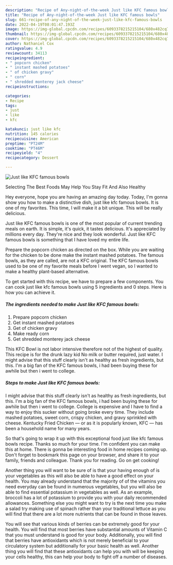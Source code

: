 ```yaml
---
description: "Recipe of Any-night-of-the-week Just like KFC famous bowls"
title: "Recipe of Any-night-of-the-week Just like KFC famous bowls"
slug: 661-recipe-of-any-night-of-the-week-just-like-kfc-famous-bowls
date: 2022-04-19T08:01:47.193Z
image: https://img-global.cpcdn.com/recipes/6093378215215104/680x482cq70/just-like-kfc-famous-bowls-recipe-main-photo.jpg
thumbnail: https://img-global.cpcdn.com/recipes/6093378215215104/680x482cq70/just-like-kfc-famous-bowls-recipe-main-photo.jpg
cover: https://img-global.cpcdn.com/recipes/6093378215215104/680x482cq70/just-like-kfc-famous-bowls-recipe-main-photo.jpg
author: Nathaniel Cox
ratingvalue: 4.9
reviewcount: 34113
recipeingredient:
- " popcorn chicken"
- " instant mashed potatoes"
- " of chicken gravy"
- " corn"
- " shredded monterey jack cheese"
recipeinstructions:

categories:
- Recipe
tags:
- just
- like
- kfc

katakunci: just like kfc 
nutrition: 145 calories
recipecuisine: American
preptime: "PT24M"
cooktime: "PT46M"
recipeyield: "4"
recipecategory: Dessert

---
```



![Just like KFC famous bowls](https://img-global.cpcdn.com/recipes/6093378215215104/680x482cq70/just-like-kfc-famous-bowls-recipe-main-photo.jpg)

Selecting The Best Foods May Help You Stay Fit And Also Healthy

Hey everyone, hope you are having an amazing day today. Today, I'm gonna show you how to make a distinctive dish, just like kfc famous bowls. It is one of my favorites. This time, I will make it a bit unique. This will be really delicious.

Just like KFC famous bowls is one of the most popular of current trending meals on earth. It is simple, it's quick, it tastes delicious. It's appreciated by millions every day. They're nice and they look wonderful. Just like KFC famous bowls is something that I have loved my entire life.

Prepare the popcorn chicken as directed on the box. While you are waiting for the chicken to be done make the instant mashed potatoes. The famous bowls, as they are called, are not a KFC original. The KFC famous bowls used to be one of my favorite meals before I went vegan, so I wanted to make a healthy plant-based alternative.


To get started with this recipe, we have to prepare a few components. You can cook just like kfc famous bowls using 5 ingredients and 0 steps. Here is how you can achieve it.

<!--inarticleads1-->

##### The ingredients needed to make Just like KFC famous bowls:

1. Prepare  popcorn chicken
1. Get  instant mashed potatoes
1. Get  of chicken gravy
1. Make ready  corn
1. Get  shredded monterey jack cheese


This KFC Bowl is not labor intensive therefore not of the highest of quality. This recipe is for the drunk lazy kid No milk or butter required, just water. I might advise that this stuff clearly isn&#39;t as healthy as fresh ingredients, but this. I&#39;m a big fan of the KFC famous bowls, i had been buying these for awhile but then i went to college. 

<!--inarticleads2-->

##### Steps to make Just like KFC famous bowls:



I might advise that this stuff clearly isn&#39;t as healthy as fresh ingredients, but this. I&#39;m a big fan of the KFC famous bowls, i had been buying these for awhile but then i went to college. College is expensive and I have to find a way to enjoy this sucker without going broke every time. They include mashed potatoes, sweet corn, crispy chicken, and gravy sprinkled with cheese. Kentucky Fried Chicken — or as it is popularly known, KFC — has been a household name for many years. 

So that's going to wrap it up with this exceptional food just like kfc famous bowls recipe. Thanks so much for your time. I'm confident you can make this at home. There is gonna be interesting food in home recipes coming up. Don't forget to bookmark this page on your browser, and share it to your family, friends and colleague. Thank you for reading. Go on get cooking!

Another thing you will want to be sure of is that your having enough of is your vegetables as this will also be able to have a good effect on your health. You may already understand that the majority of of the vitamins you need everyday can be found in numerous vegetables, but you will also be able to find essential potassium in vegetables as well. As an example, broccoli has a lot of potassium to provide you with your daily recommended allowances. Something else you might want to try is the next time you make a salad try making use of spinach rather than your traditional lettuce as you will find that there are a lot more nutrients that can be found in those leaves.

You will see that various kinds of berries can be extremely good for your health. You will find that most berries have substantial amounts of Vitamin C that you must understand is good for your body. Additionally, you will find that berries have antioxidants which is not merely beneficial to your circulatory system but additionally for your basic health as well. Another thing you will find that these antioxidants can help you with will be keeping your cells healthy, this can help your body to fight off a number of diseases.
